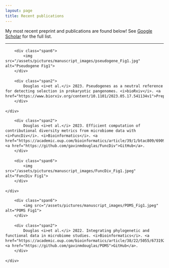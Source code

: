 ```yaml
---
layout: page
title: Recent publications
---
```


My most recent preprint and publications are found below! See [Google Scholar](https://scholar.google.ca/citations?hl=en&user=EhhXPUkAAAAJ) for the full list.

---

<div class="container">
    <div class="row-fluid">

        <div class="span6">
        	<img src="/assets/pictures/manuscript_images/pseudogene_Fig1.jpg" alt="Pseudogene Fig1">
        </div>

        <div class="span2">
			Douglas <i>et al.</i> 2023. Pseudogenes as a neutral reference for detecting selection in prokaryotic pangenomes. <i>bioRxiv</i>. <a href="https://www.biorxiv.org/content/10.1101/2023.05.17.541134v1">Preprint</a>.
        </div>

    </div>
</div>

<div class="container">
    <div class="row-fluid">

    	<div class="span2">
			Douglas <i>et al.</i> 2023. Efficient computation of contributional diversity metrics from microbiome data with <i>FuncDiv</i>. <i>Bioinformatics</i>. <a href="https://academic.oup.com/bioinformatics/article/39/1/btac809/6909011">Paper</a>. <a href="https://github.com/gavinmdouglas/FuncDiv">GitHub</a>.
        </div>

        <div class="span6">
        	<img src="/assets/pictures/manuscript_images/FuncDiv_Fig1.jpeg" alt="FuncDiv Fig1">
        </div>

    </div>
</div>

<div class="container">
    <div class="row-fluid">

        <div class="span6">
        	<img src="/assets/pictures/manuscript_images/POMS_Fig1.jpeg" alt="POMS Fig1">
        </div>

        <div class="span2">
			Douglas <i>et al.</i> 2022. Integrating phylogenetic and functional data in microbiome studies. <i>Bioinformatics</i>. <a href="https://academic.oup.com/bioinformatics/article/38/22/5055/6731923">Paper</a>. <a href="https://github.com/gavinmdouglas/POMS">GitHub</a>.
        </div>

    </div>
</div>

